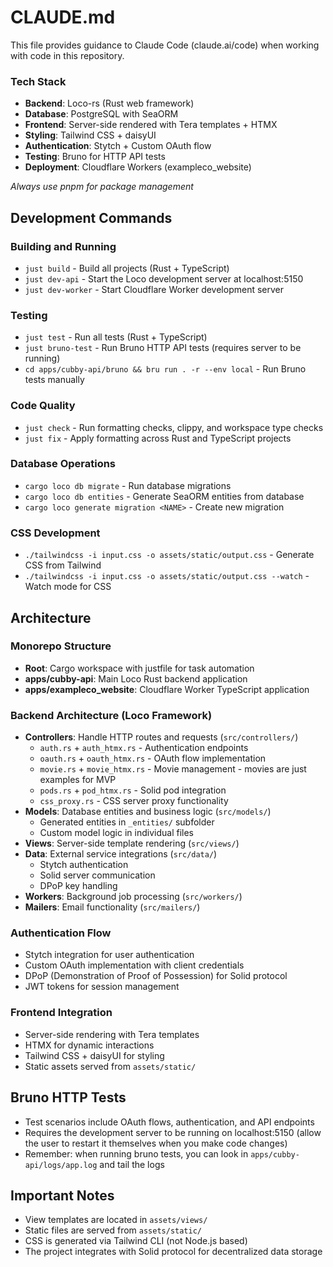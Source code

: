 # CLAUDE.md

This file provides guidance to Claude Code (claude.ai/code) when working with code in this repository.

### Tech Stack
- **Backend**: Loco-rs (Rust web framework)
- **Database**: PostgreSQL with SeaORM
- **Frontend**: Server-side rendered with Tera templates + HTMX
- **Styling**: Tailwind CSS + daisyUI
- **Authentication**: Stytch + Custom OAuth flow
- **Testing**: Bruno for HTTP API tests
- **Deployment**: Cloudflare Workers (exampleco_website)

*Always use pnpm for package management*

## Development Commands

### Building and Running
- `just build` - Build all projects (Rust + TypeScript)
- `just dev-api` - Start the Loco development server at localhost:5150
- `just dev-worker` - Start Cloudflare Worker development server

### Testing
- `just test` - Run all tests (Rust + TypeScript)
- `just bruno-test` - Run Bruno HTTP API tests (requires server to be running)
- `cd apps/cubby-api/bruno && bru run . -r --env local` - Run Bruno tests manually

### Code Quality
- `just check` - Run formatting checks, clippy, and workspace type checks
- `just fix` - Apply formatting across Rust and TypeScript projects

### Database Operations
- `cargo loco db migrate` - Run database migrations
- `cargo loco db entities` - Generate SeaORM entities from database
- `cargo loco generate migration <NAME>` - Create new migration

### CSS Development
- `./tailwindcss -i input.css -o assets/static/output.css` - Generate CSS from Tailwind
- `./tailwindcss -i input.css -o assets/static/output.css --watch` - Watch mode for CSS

## Architecture

### Monorepo Structure
- **Root**: Cargo workspace with justfile for task automation
- **apps/cubby-api**: Main Loco Rust backend application
- **apps/exampleco_website**: Cloudflare Worker TypeScript application

### Backend Architecture (Loco Framework)
- **Controllers**: Handle HTTP routes and requests (`src/controllers/`)
  - `auth.rs` + `auth_htmx.rs` - Authentication endpoints
  - `oauth.rs` + `oauth_htmx.rs` - OAuth flow implementation
  - `movie.rs` + `movie_htmx.rs` - Movie management - movies are just examples for MVP
  - `pods.rs` + `pod_htmx.rs` - Solid pod integration
  - `css_proxy.rs` - CSS server proxy functionality
- **Models**: Database entities and business logic (`src/models/`)
  - Generated entities in `_entities/` subfolder
  - Custom model logic in individual files
- **Views**: Server-side template rendering (`src/views/`)
- **Data**: External service integrations (`src/data/`)
  - Stytch authentication
  - Solid server communication
  - DPoP key handling
- **Workers**: Background job processing (`src/workers/`)
- **Mailers**: Email functionality (`src/mailers/`)

### Authentication Flow
- Stytch integration for user authentication
- Custom OAuth implementation with client credentials
- DPoP (Demonstration of Proof of Possession) for Solid protocol
- JWT tokens for session management

### Frontend Integration
- Server-side rendering with Tera templates
- HTMX for dynamic interactions
- Tailwind CSS + daisyUI for styling
- Static assets served from `assets/static/`

## Bruno HTTP Tests
- Test scenarios include OAuth flows, authentication, and API endpoints
- Requires the development server to be running on localhost:5150 (allow the user to restart it themselves when you make code changes)
- Remember: when running bruno tests, you can look in `apps/cubby-api/logs/app.log` and tail the logs

## Important Notes
- View templates are located in `assets/views/`
- Static files are served from `assets/static/`
- CSS is generated via Tailwind CLI (not Node.js based)
- The project integrates with Solid protocol for decentralized data storage

